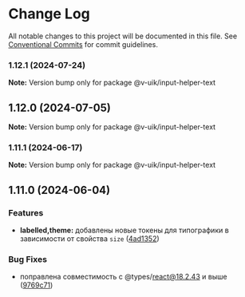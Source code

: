 # Change Log

All notable changes to this project will be documented in this file.
See [Conventional Commits](https://conventionalcommits.org) for commit guidelines.

### 1.12.1 (2024-07-24)

**Note:** Version bump only for package @v-uik/input-helper-text





## 1.12.0 (2024-07-05)

**Note:** Version bump only for package @v-uik/input-helper-text





### 1.11.1 (2024-06-17)

**Note:** Version bump only for package @v-uik/input-helper-text





## 1.11.0 (2024-06-04)


### Features

* **labelled,theme:** добавлены новые токены для типографики в зависимости от свойства `size` ([4ad1352](#))


### Bug Fixes

* поправлена совместимость с @types/react@18.2.43 и выше ([9769c71](#))

